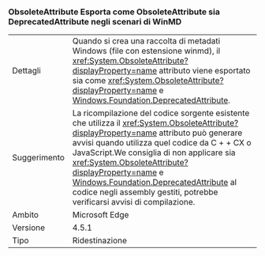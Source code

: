 ### <a name="obsoleteattribute-exports-as-both-obsoleteattribute-and-deprecatedattribute-in-winmd-scenarios"></a>ObsoleteAttribute Esporta come ObsoleteAttribute sia DeprecatedAttribute negli scenari di WinMD

|   |   |
|---|---|
|Dettagli|Quando si crea una raccolta di metadati Windows (file con estensione winmd), il <xref:System.ObsoleteAttribute?displayProperty=name> attributo viene esportato sia come <xref:System.ObsoleteAttribute?displayProperty=name> e [Windows.Foundation.DeprecatedAttribute](https://docs.microsoft.com/uwp/api/windows.foundation.metadata.deprecatedattribute).|
|Suggerimento|La ricompilazione del codice sorgente esistente che utilizza il <xref:System.ObsoleteAttribute?displayProperty=name> attributo può generare avvisi quando utilizza quel codice da C + + CX o JavaScript.We consiglia di non applicare sia <xref:System.ObsoleteAttribute?displayProperty=name> e [ Windows.Foundation.DeprecatedAttribute](https://docs.microsoft.com/uwp/api/windows.foundation.metadata.deprecatedattribute) al codice negli assembly gestiti, potrebbe verificarsi avvisi di compilazione.|
|Ambito|Microsoft Edge|
|Versione|4.5.1|
|Tipo|Ridestinazione|


